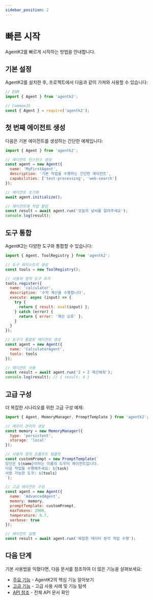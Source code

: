 ```yaml
---
sidebar_position: 2
---
```


# 빠른 시작

AgentK2를 빠르게 시작하는 방법을 안내합니다.

## 기본 설정

AgentK2를 설치한 후, 프로젝트에서 다음과 같이 가져와 사용할 수 있습니다:

```javascript
// ESM
import { Agent } from 'agentk2';

// CommonJS
const { Agent } = require('agentk2');
```

## 첫 번째 에이전트 생성

다음은 기본 에이전트를 생성하는 간단한 예제입니다:

```javascript
import { Agent } from 'agentk2';

// 에이전트 인스턴스 생성
const agent = new Agent({
  name: 'MyFirstAgent',
  description: '기본 작업을 수행하는 간단한 에이전트',
  capabilities: ['text-processing', 'web-search']
});

// 에이전트 초기화
await agent.initialize();

// 에이전트에 작업 할당
const result = await agent.run('오늘의 날씨를 알려주세요');
console.log(result);
```

## 도구 통합

AgentK2는 다양한 도구와 통합할 수 있습니다:

```javascript
import { Agent, ToolRegistry } from 'agentk2';

// 도구 레지스트리 생성
const tools = new ToolRegistry();

// 사용자 정의 도구 추가
tools.register({
  name: 'calculator',
  description: '수학 계산을 수행합니다',
  execute: async (input) => {
    try {
      return { result: eval(input) };
    } catch (error) {
      return { error: '계산 오류' };
    }
  }
});

// 도구가 통합된 에이전트 생성
const agent = new Agent({
  name: 'CalculatorAgent',
  tools: tools
});

// 에이전트 사용
const result = await agent.run('2 + 2 계산해줘');
console.log(result); // { result: 4 }
```

## 고급 구성

더 복잡한 시나리오를 위한 고급 구성 예제:

```javascript
import { Agent, MemoryManager, PromptTemplate } from 'agentk2';

// 메모리 관리자 생성
const memory = new MemoryManager({
  type: 'persistent',
  storage: 'local'
});

// 사용자 정의 프롬프트 템플릿
const customPrompt = new PromptTemplate(`
당신은 ${name}이라는 이름의 도우미 에이전트입니다.
다음 작업을 수행해주세요: ${task}
사용 가능한 도구: ${tools}
`);

// 고급 에이전트 구성
const agent = new Agent({
  name: 'AdvancedAgent',
  memory: memory,
  promptTemplate: customPrompt,
  maxTokens: 2000,
  temperature: 0.7,
  verbose: true
});

// 에이전트 실행
const result = await agent.run('복잡한 데이터 분석 작업 수행');
```

## 다음 단계

기본 사용법을 익혔다면, 다음 문서를 참조하여 더 많은 기능을 살펴보세요:

- [주요 기능](../features/core-features) - AgentK2의 핵심 기능 알아보기
- [고급 기능](../features/advanced-features) - 고급 사용 사례 및 기능 탐색
- [API 참조](../api-reference/core-api) - 전체 API 문서 확인
